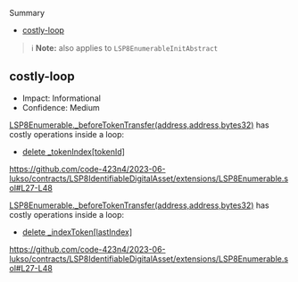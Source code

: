 Summary

- [costly-loop](#costly-loop)

> ℹ️ **Note:** also applies to `LSP8EnumerableInitAbstract`

## costly-loop

- Impact: Informational
- Confidence: Medium

[LSP8Enumerable.\_beforeTokenTransfer(address,address,bytes32)](https://github.com/code-423n4/2023-06-lukso/contracts/LSP8IdentifiableDigitalAsset/extensions/LSP8Enumerable.sol#L27-L48) has costly operations inside a loop:

- [delete \_tokenIndex[tokenId]](https://github.com/code-423n4/2023-06-lukso/contracts/LSP8IdentifiableDigitalAsset/extensions/LSP8Enumerable.sol#L45)

https://github.com/code-423n4/2023-06-lukso/contracts/LSP8IdentifiableDigitalAsset/extensions/LSP8Enumerable.sol#L27-L48

[LSP8Enumerable.\_beforeTokenTransfer(address,address,bytes32)](https://github.com/code-423n4/2023-06-lukso/contracts/LSP8IdentifiableDigitalAsset/extensions/LSP8Enumerable.sol#L27-L48) has costly operations inside a loop:

- [delete \_indexToken[lastIndex]](https://github.com/code-423n4/2023-06-lukso/contracts/LSP8IdentifiableDigitalAsset/extensions/LSP8Enumerable.sol#L44)

https://github.com/code-423n4/2023-06-lukso/contracts/LSP8IdentifiableDigitalAsset/extensions/LSP8Enumerable.sol#L27-L48

